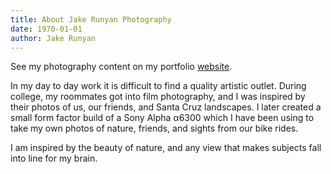 ```yaml
---
title: About Jake Runyan Photography
date: 1970-01-01
author: Jake Runyan
---
```


See my photography content on my portfolio [website](https://jakesphotos.whitney.rip).

In my day to day work it is difficult to find a quality artistic outlet. During college, my roommates got into film photography, and I was inspired by their photos of us, our friends, and Santa Cruz landscapes. I later created a small form factor build of a Sony Alpha α6300 which I have been using to take my own photos of nature, friends, and sights from our bike rides.

I am inspired by the beauty of nature, and any view that makes subjects fall into line for my brain.